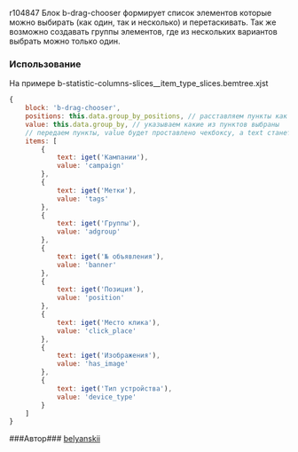 r104847
Блок b-drag-chooser формирует список элементов которые можно выбирать (как один, так и несколько) и перетаскивать.
Так же возможно создавать группы элементов, где из нескольких вариантов выбрать можно только один.

### Использование

На примере b-statistic-columns-slices__item_type_slices.bemtree.xjst

```javascript
{
    block: 'b-drag-chooser',
    positions: this.data.group_by_positions, // расставляем пункты как нам необходимо
    value: this.data.group_by, // указываем какие из пунктов выбраны
    // передаем пункты, value будет проставлено чекбоксу, а text станет лейблом
    items: [
        {
            text: iget('Кампании'),
            value: 'campaign'
        },
        {
            text: iget('Метки'),
            value: 'tags'
        },
        {
            text: iget('Группы'),
            value: 'adgroup'
        },
        {
            text: iget('№ объявления'),
            value: 'banner'
        },
        {
            text: iget('Позиция'),
            value: 'position'
        },
        {
            text: iget('Место клика'),
            value: 'click_place'
        },
        {
            text: iget('Изображения'),
            value: 'has_image'
        },
        {
            text: iget('Тип устройства'),
            value: 'device_type'
        }
    ]
}
```
###Автор###
[belyanskii](https://staff.yandex-team.ru/belyanskii)

